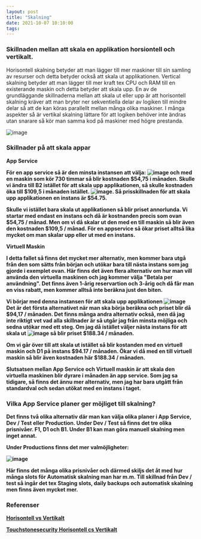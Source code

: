 ```yaml
---
layout: post
title: "Skalning"
date: 2021-10-07 10:10:00
tags: 
--- 
```


### Skillnaden mellan att skala en applikation horsiontell och vertikalt.

Horisontell skalning betyder att man lägger till mer maskiner till sin samling av resurser och detta betyder också att skala ut applikationen.
Vertical skalning betyder att man lägger till mer kraft tex CPU och RAM till en existerande maskin och detta betyder att skala upp.
En av de grundläggande skillnaderna mellan att skala ut eller upp är att horisontell skalning kräver att man bryter ner sekventiella
delar av logiken till mindre delar så att de kan köras parallellt mellan många olika maskiner. 
I många aspekter så är vertikal skalning lättare för att logiken behöver inte ändras utan snarare så kör man samma kod på maskiner
med högre prestanda.

![image](https://user-images.githubusercontent.com/65369996/136347813-cb4e7a78-d50f-4e10-87d8-6e3df65502ea.png)

### Skillnader på att skala appar

<strong> App Service <strong>

För en app service så är den minsta instansen att välja: ![image](https://user-images.githubusercontent.com/65369996/136359596-4d1672b8-cb29-4eec-a7cb-a98c92f2dc10.png)
och med en maskin som kör 730 timmar så blir kostnaden $54,75 i månaden. Skulle vi ändra till B2 istället för att skala upp applikationen, så skulle kostnaden öka till
$109,5 i månaden istället. ![image](https://user-images.githubusercontent.com/65369996/136359956-1be4070b-b4c6-4d4b-896e-dc43aab3681e.png). 
Så prisskillnaden för att skala upp applikationen en instans är $54.75. 


Skulle vi istället bara skala ut applikationen så blir priset annorlunda. Vi startar med endast en instans och då är kostnanden precis som ovan $54,75 / månad.
Men om vi då skalar ut den med en till maskin så blir även den kostnaden $109,5 / månad. För en appservice så ökar priset alltså lika mycket om man skalar upp eller ut med en instans.
  
<strong> Virtuell Maskin <strong>
  
  I detta fallet så finns det mycket mer alternativ, men kommer bara utgå från den som sätts från början och utökar bara till nästa instans som jag gjorde i exemplet ovan.
  Här finns det även flera alternativ om hur man vill använda den virtuella maskinen och jag kommer välja "Betala per användning". Det finns även 1-årig reservartion och 3-årig 
  och då får man en viss rabatt, men kommer alltså inte beräkna just den biten. 
  
  Vi börjar med denna instansen för att skala upp applikationen ![image](https://user-images.githubusercontent.com/65369996/136362410-64bc9df5-b771-48fc-a885-7e20826fa9e0.png)
  Det är det första alternativet när man ska börja beräkna och priset blir då $94,17 / månaden. Det finns många andra alternativ också, men då jag inte riktigt vet vad alla     skillnader är så utgår jag från minsta möjliga och sedna utökar med ett steg.
  Om jag då istället väljer nästa instans för att skala ut ![image](https://user-images.githubusercontent.com/65369996/136362782-21115014-a0c3-404d-8ab7-358c33db9985.png)
  så blir priset $188.34 / månaden.
  
  Om vi går över till att skala ut istället så blir kostanden med en virtuell maskin och D1 på instans $94.17 / månaden. 
  Ökar vi då med en till virtuell maskin så blir även kostnaden här $188.34 / månaden. 
  
  Slutsatsen mellan App Service och Virtuell maskin är att skala den virtuella maskinen blir dyrare i månaden än app service.
  Som jag sa tidigare, så finns det ännu mer alternativ, men jag har bara utgått från standardval och sedan utökat med en instans i taget.
  
  
### Vilka App Service planer ger möjliget till skalning?
  
  Det finns två olika alternativ där man kan välja olika planer i App Service, Dev / Test eller Production.
  Under Dev / Test så finns det tre olika prisnivåer. 
  F1, D1 och B1. Under B1 kan man göra manuell skalning men inget annat. 
  
  Under Productions finns det mer valmöjligheter:
  
  ![image](https://user-images.githubusercontent.com/65369996/136366844-63373af7-f136-48fa-ad88-c9181b8d9c89.png)

  Här finns det många olika prisnivåer och därmed skiljs det åt med hur många slots för Automatisk skalning man har m.m. 
  Till skillnad från Dev / test så ingår det tex Staging slots, daily backups och automatisk skalning men finns även mycket mer.
  
  
### Referenser 
  
  [Horisontell vs Vertikalt](
https://www.section.io/blog/scaling-horizontally-vs-vertically/)
  
  [Touchstonesecurity Horisontell cs Vertikalt](https://touchstonesecurity.com/horizontal-vs-vertical-scaling-what-you-need-to-know/)
  
  
  


  
